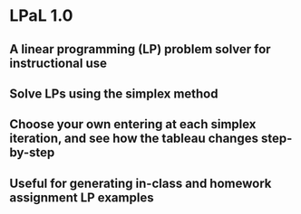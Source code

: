 # LPaL 1.0

## A linear programming (LP) problem solver for instructional use

## Solve LPs using the simplex method

## Choose your own entering at each simplex iteration, and see how the tableau changes step-by-step

## Useful for generating in-class and homework assignment LP examples

